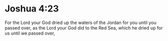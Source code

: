 # Joshua 4:23

For the Lord your God dried up the waters of the Jordan for you until you passed over, as the Lord your God did to the Red Sea, which he dried up for us until we passed over,
